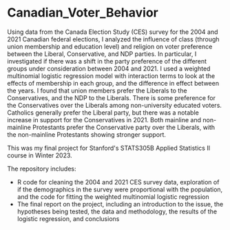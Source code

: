 # Canadian_Voter_Behavior

Using data from the Canada Election Study (CES) survey for the 2004 and 2021 Canadian federal elections,
I analyzed the influence of class (through union membership and education level) and religion on voter
preference between the Liberal, Conservative, and NDP parties. In particular, I investigated if there was a
shift in the party preference of the different groups under consideration between 2004 and 2021. I used a
weighted multinomial logistic regression model with interaction terms to look at the effects of membership
in each group, and the difference in effect between the years. I found that union members prefer the Liberals
to the Conservatives, and the NDP to the Liberals. There is some preference for the Conservatives over the
Liberals among non-university educated voters. Catholics generally prefer the Liberal party, but there was
a notable increase in support for the Conservatives in 2021. Both mainline and non-mainline Protestants
prefer the Conservative party over the Liberals, with the non-mainline Protestants showing stronger support.

This was my final project for Stanford's STATS305B Applied Statistics II course in Winter 2023.

The repository includes:
* R code for cleaning the 2004 and 2021 CES survey data, exploration of if the demographics in the survey were proportional with the population,
and the code for fitting the weighted multinomial logistic regression
* The final report on the project, including an introduction to the issue, the hypotheses being tested,
  the data and methodology, the results of the logistic regression, and conclusions
